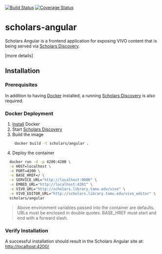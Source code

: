 [![Build Status](https://travis-ci.org/vivo-community/scholars-angular.svg?branch=master)](https://travis-ci.org/vivo-community/scholars-angular)
[![Coverage Status](https://coveralls.io/repos/github/vivo-community/scholars-angular/badge.svg?branch=master)](https://coveralls.io/github/vivo-community/scholars-angular?branch=master)

# scholars-angular

Scholars Angular is a frontend application for exposing VIVO content that is being served via [Scholars Discovery](https://github.com/vivo-community/scholars-discovery).

[more details]

## Installation

### Prerequisites

In addition to having [Docker](https://docs.docker.com/) installed, a running [Scholars Discovery](https://github.com/vivo-community/scholars-discovery) is also required.


### Docker Deployment

1. [Install](https://docs.docker.com/install/) Docker
1. Start [Scholars Discovery](https://github.com/vivo-community/scholars-discovery#installation-instructions)
1. Build the image
   ```bash
    docker build -t scholars/angular .
   ```
1. Deploy the container
```bash
  docker run -d -p 4200:4200 \
  -e HOST=localhost \
  -e PORT=4200 \
  -e BASE_HREF=/ \
  -e SERVICE_URL="http://localhost:9000" \
  -e EMBED_URL="http://localhost:4201" \
  -e VIVO_URL="http://scholars.library.tamu.edu/vivo" \
  -e VIVO_EDITOR_URL="http://scholars.library.tamu.edu/vivo_editor" \
  scholars/angular
```

> Above environment variables passed into the container are defaults. URLs must be enclosed in double quotes. BASE_HREF must start and end with a forward slash.

### Verify Installation 

A successful installation should result in the Scholars Angular site at:
[http://localhost:4200/](http://localhost:4200)
